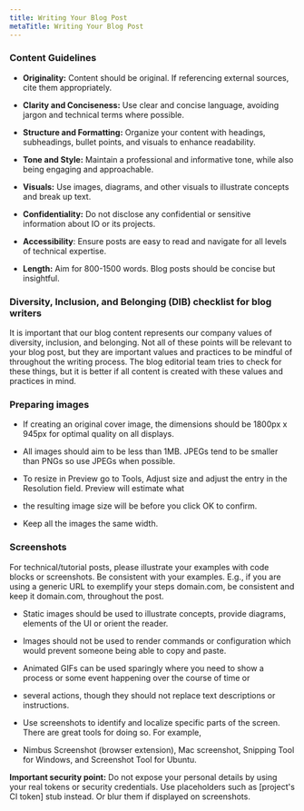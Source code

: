 ```yaml
---
title: Writing Your Blog Post
metaTitle: Writing Your Blog Post
---
```


### Content Guidelines

*   **Originality:** Content should be original. If referencing external sources, cite them appropriately.

*   **Clarity and Conciseness:** Use clear and concise language, avoiding jargon and technical terms where possible.

*   **Structure and Formatting:** Organize your content with headings, subheadings, bullet points, and visuals to enhance readability.

*   **Tone and Style:** Maintain a professional and informative tone, while also being engaging and approachable.

*   **Visuals:** Use images, diagrams, and other visuals to illustrate concepts and break up text.

*   **Confidentiality:** Do not disclose any confidential or sensitive information about IO or its projects.

*   **Accessibility**: Ensure posts are easy to read and navigate for all levels of technical expertise.

*   **Length:** Aim for 800-1500 words. Blog posts should be concise but insightful.


### Diversity, Inclusion, and Belonging (DIB) checklist for blog writers

It is important that our blog content represents our company values of diversity, inclusion, and belonging. Not all of these 
points will be relevant to your blog post, but they are important values and practices to be mindful of throughout the writing process. 
The blog editorial team tries to check for these things, but it is better if all content is created with these values and practices in mind.

### Preparing images

*   If creating an original cover image, the dimensions should be 1800px x 945px for optimal quality on all displays.

*   All images should aim to be less than 1MB. JPEGs tend to be smaller than PNGs so use JPEGs when possible.

*   To resize in Preview go to Tools, Adjust size and adjust the entry in the Resolution field. Preview will estimate what 
* the resulting image size will be before you click OK to confirm.

*   Keep all the images the same width.


### Screenshots

For technical/tutorial posts, please illustrate your examples with code blocks or screenshots. Be consistent with your examples. 
E.g., if you are using a generic URL to exemplify your steps domain.com, be consistent and keep it domain.com, throughout the post.

*   Static images should be used to illustrate concepts, provide diagrams, elements of the UI or orient the reader.

*   Images should not be used to render commands or configuration which would prevent someone being able to copy and paste.

*   Animated GIFs can be used sparingly where you need to show a process or some event happening over the course of time or 
* several actions, though they should not replace text descriptions or instructions.

*   Use screenshots to identify and localize specific parts of the screen. There are great tools for doing so. For example, 
* Nimbus Screenshot (browser extension), Mac screenshot, Snipping Tool for Windows, and Screenshot Tool for Ubuntu.


**Important security point:** Do not expose your personal details by using your real tokens or security credentials. 
Use placeholders such as \[project's CI token\] stub instead. Or blur them if displayed on screenshots.
